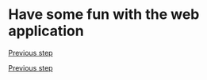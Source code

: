 # Have some fun with the web application

[Previous step](step-21.md)





[Previous step](step-21.md)